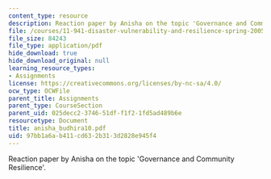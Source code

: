 ```yaml
---
content_type: resource
description: Reaction paper by Anisha on the topic 'Governance and Community Resilience'.
file: /courses/11-941-disaster-vulnerability-and-resilience-spring-2005/97bb1a6ab411cd632b313d2828e945f4_anisha_budhira10.pdf
file_size: 84243
file_type: application/pdf
hide_download: true
hide_download_original: null
learning_resource_types:
- Assignments
license: https://creativecommons.org/licenses/by-nc-sa/4.0/
ocw_type: OCWFile
parent_title: Assignments
parent_type: CourseSection
parent_uid: 025decc2-3746-51df-f1f2-1fd5ad489b6e
resourcetype: Document
title: anisha_budhira10.pdf
uid: 97bb1a6a-b411-cd63-2b31-3d2828e945f4
---
```

Reaction paper by Anisha on the topic 'Governance and Community Resilience'.